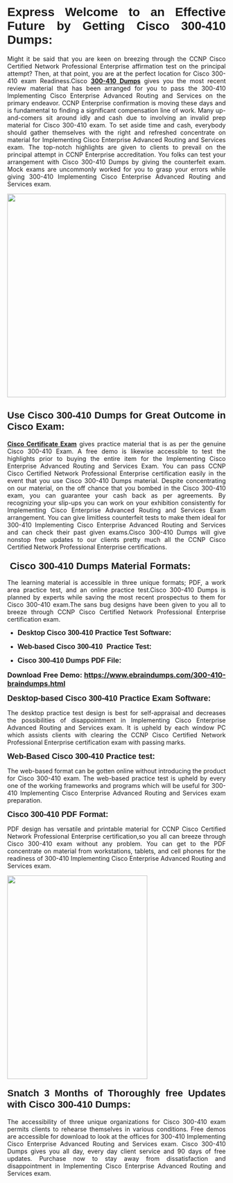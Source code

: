 <h1 dir="ltr" style="text-align: justify;"><span style="font-family:Verdana,Geneva,sans-serif;"><b>Express Welcome to an Effective Future by Getting Cisco 300-410 Dumps:</b></span></h1>

<p dir="ltr" style="text-align: justify;">Might it be said that you are keen on breezing through the CCNP Cisco Certified Network Professional Enterprise affirmation test on the principal attempt? Then, at that point, you are at the perfect location for Cisco 300-410 exam Readiness.Cisco <a href="https://www.ebraindumps.com/300-410-braindumps.html" target="_self"><strong>300-410 Dumps</strong></a> gives you the most recent review material that has been arranged for you to pass the 300-410 Implementing Cisco Enterprise Advanced Routing and Services on the primary endeavor. CCNP Enterprise confirmation is moving these days and is fundamental to finding a significant compensation line of work. Many up-and-comers sit around idly and cash due to involving an invalid prep material for Cisco 300-410 exam. To set aside time and cash, everybody should gather themselves with the right and refreshed concentrate on material for Implementing Cisco Enterprise Advanced Routing and Services exam. The top-notch highlights are given to clients to prevail on the principal attempt in CCNP Enterprise accreditation. You folks can test your arrangement with Cisco 300-410 Dumps by giving the counterfeit exam. Mock exams are uncommonly worked for you to grasp your errors while giving 300-410 Implementing Cisco Enterprise Advanced Routing and Services exam.</p>

<p dir="ltr" style="text-align: justify;"><a href="https://www.ebraindumps.com/300-410-braindumps.html" target="_self"><img alt="" src="https://lh3.googleusercontent.com/pw/AMWts8Aj3tb-wF0OMpw147T1Bg9eAAj9fKo6ifFWMDCc6oU3qtU3KEqtRsEM2KRmm3UaDWRNIl4uKsuW21qaZWMz89XK1ad3jQX9oZiQAoJqInwJqRGpkLNoXMJEdtJjmgXii-lFlTr95P8IcS6Zx1e4FG44=w1098-h617-no?authuser=4" style="width: 100%; height: 470px;" /></a></p>

<h2 dir="ltr" style="text-align: justify;"><span style="font-size:22px;"><span style="font-family:Verdana,Geneva,sans-serif;"><strong>Use Cisco 300-410 Dumps for Great Outcome in Cisco Exam:</strong></span></span></h2>

<p dir="ltr" style="text-align: justify;"><a href="https://www.ebraindumps.com/ccnp-dumps.html" target="_self"><strong>Cisco Certificate Exam</strong></a> gives practice material that is as per the genuine Cisco 300-410 Exam. A free demo is likewise accessible to test the highlights prior to buying the entire item for the Implementing Cisco Enterprise Advanced Routing and Services Exam. You can pass CCNP Cisco Certified Network Professional Enterprise certification easily in the event that you use Cisco 300-410 Dumps material. Despite concentrating on our material, on the off chance that you bombed in the Cisco 300-410 exam, you can guarantee your cash back as per agreements. By recognizing your slip-ups you can work on your exhibition consistently for Implementing Cisco Enterprise Advanced Routing and Services Exam arrangement. You can give limitless counterfeit tests to make them ideal for 300-410 Implementing Cisco Enterprise Advanced Routing and Services and can check their past given exams.Cisco 300-410 Dumps will give nonstop free updates to our clients pretty much all the CCNP Cisco Certified Network Professional Enterprise certifications.</p>

<h3 dir="ltr" style="text-align: justify;"><span style="font-size:22px;"><span style="font-family:Verdana,Geneva,sans-serif;"><strong> Cisco 300-410 Dumps Material Formats:</strong></span></span></h3>

<p dir="ltr" style="text-align: justify;">The learning material is accessible in three unique formats; PDF, a work area practice test, and an online practice test.Cisco 300-410 Dumps is planned by experts while saving the most recent prospectus to them for Cisco 300-410 exam.The sans bug designs have been given to you all to breeze through CCNP Cisco Certified Network Professional Enterprise certification exam.</p>

<ul dir="ltr">
	<li style="text-align: justify;"><span style="font-size:16px;"><span style="font-family:Verdana,Geneva,sans-serif;"><b>Desktop Cisco 300-410 Practice Test Software: </b></span></span></li>
	<li style="text-align: justify;">
	<p><span style="font-size:16px;"><span style="font-family:Verdana,Geneva,sans-serif;"><b id="docs-internal-guid-44b45a43-7fff-2325-b530-fbb6de77fdb4">Web-based Cisco 300-410  Practice Test:</b></span></span></p>
	</li>
	<li role="presentation" style="text-align: justify;"><span style="font-size:16px;"><span style="font-family:Verdana,Geneva,sans-serif;"><b id="docs-internal-guid-44b45a43-7fff-2325-b530-fbb6de77fdb4">Cisco 300-410 Dumps PDF File:</b> </span></span></li>
</ul>

<p dir="ltr" style="text-align: justify;"><span style="font-size:16px;"><strong>Download Free Demo: <a href="https://www.ebraindumps.com/300-410-braindumps.html" target="_self">https://www.ebraindumps.com/300-410-braindumps.html</a></strong></span></p>

<p dir="ltr" style="text-align: justify;"><span style="font-size:18px;"><span style="font-family:Verdana,Geneva,sans-serif;"><b id="docs-internal-guid-44b45a43-7fff-2325-b530-fbb6de77fdb4">Desktop-based </b><b>Cisco 300-410 Practice Exam Software:</b></span></span></p>

<p dir="ltr" style="text-align: justify;">The desktop practice test design is best for self-appraisal and decreases the possibilities of disappointment in Implementing Cisco Enterprise Advanced Routing and Services exam. It is upheld by each window PC which assists clients with clearing the CCNP Cisco Certified Network Professional Enterprise certification exam with passing marks.</p>

<p dir="ltr" style="text-align: justify;"><span style="font-size:18px;"><span style="font-family:Verdana,Geneva,sans-serif;"><b>Web-Based Cisco 300-410 Practice test:</b></span></span></p>

<p dir="ltr" style="text-align: justify;">The web-based format can be gotten online without introducing the product for Cisco 300-410 exam. The web-based practice test is upheld by every one of the working frameworks and programs which will be useful for 300-410 Implementing Cisco Enterprise Advanced Routing and Services exam preparation.</p>

<p dir="ltr" style="text-align: justify;"><span style="font-size:18px;"><span style="font-family:Verdana,Geneva,sans-serif;"><b>Cisco 300-410 PDF Format:</b></span></span></p>

<p dir="ltr" style="text-align: justify;">PDF design has versatile and printable material for CCNP Cisco Certified Network Professional Enterprise certification,so you all can breeze through Cisco 300-410 exam without any problem. You can get to the PDF concentrate on material from workstations, tablets, and cell phones for the readiness of 300-410 Implementing Cisco Enterprise Advanced Routing and Services exam.</p>

<p dir="ltr" style="text-align: justify;"><a href="https://www.ebraindumps.com/300-410-braindumps.html" target="_self"><img alt="" src="https://lh3.googleusercontent.com/pw/AMWts8Cm0-aiB9xC_FPL6GMf_gRc8bGJDkUG0gzD_GNwF--xl3UqafByTFN8nh78SU7aGuHZFgFzPFfPw8DPYtpQLPn5Yzy7__RrfyR3tcnJW6pSf-MMu652cZxPK9fQfq2DRLK-vEhbQGsNVpaasFd-xlwx=w1179-h617-no?authuser=4" style="width: 80%; height: 470px;" /></a></p>

<h4 dir="ltr" style="text-align: justify;"><b><span style="font-size:22px;"><span style="font-family:Verdana,Geneva,sans-serif;">Snatch 3 Months of Thoroughly free Updates with Cisco 300-410 Dumps:</span></span></b></h4>

<p dir="ltr" style="text-align: justify;">The accessibility of three unique organizations for Cisco 300-410 exam permits clients to rehearse themselves in various conditions. Free demos are accessible for download to look at the offices for 300-410 Implementing Cisco Enterprise Advanced Routing and Services exam. Cisco 300-410 Dumps gives you all day, every day client service and 90 days of free updates. Purchase now to stay away from dissatisfaction and disappointment in Implementing Cisco Enterprise Advanced Routing and Services exam.</p>

<p style="text-align: justify;"> </p>
